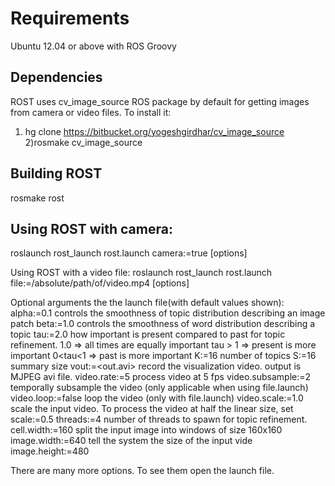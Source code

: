 Requirements
=============
Ubuntu 12.04 or above with ROS Groovy

Dependencies
------------
ROST uses cv_image_source ROS package by default for getting images from camera or video files. To install it:
1) hg clone https://bitbucket.org/yogeshgirdhar/cv_image_source
2)rosmake cv_image_source


Building ROST
-------------
rosmake rost

Using ROST with camera:
----------------------
roslaunch rost_launch rost.launch camera:=true [options]

Using ROST with a video file:
roslaunch rost_launch rost.launch file:=/absolute/path/of/video.mp4 [options]


Optional arguments the the launch file(with default values shown):
alpha:=0.1       controls the smoothness of topic distribution describing an image patch
beta:=1.0        controls the smoothness of word distribution describing a topic
tau:=2.0         how important is present compared to past for topic refinement. 
                 1.0 => all times are equally important
                 tau > 1 => present is more important
                 0<tau<1 => past is more important 
K:=16            number of topics
S:=16            summary size
vout:=<out.avi>  record the visualization video. output is MJPEG avi file.
video.rate:=5          process video at 5 fps
video.subsample:=2     temporally subsample the video (only applicable when using file.launch)
video.loop:=false      loop the video (only with file.launch)
video.scale:=1.0       scale the input video. To process the video at half the linear size, set scale:=0.5
threads:=4       number of threads to spawn for topic refinement. 
cell.width:=160  split the input image into windows of size 160x160
image.width:=640       tell the system the size of the input vide
image.height:=480

There are many more options. To see them open the launch file.
